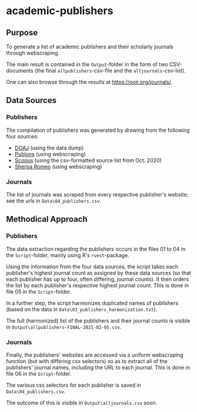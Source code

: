 # academic-publishers

## Purpose

To generate a list of academic publishers and their scholarly journals through webscraping.

The main result is contained in the `Output`-folder in the form of two CSV-documents (the final `allpublishers`-csv-file and the `alljournals`-csv-list).

One can also browse through the results at https://ooir.org/journals/.

## Data Sources

### Publishers
The compilation of publishers was generated by drawing from the following four sources:

* [DOAJ](https://doaj.org/) (using the data dump)
* [Publons](https://publons.com/about/home/) (using webscraping)
* [Scopus](https://www.scopus.com/) (using the csv-formatted source list from Oct. 2020)
* [Sherpa Romeo](https://v2.sherpa.ac.uk/view/publisher_list/1.html) (using webscraping)

### Journals
The list of journals was scraped from every respective publisher's website; see the urls in `Data\04_publishers.csv`.

## Methodical Approach

### Publishers

The data extraction regarding the publishers occurs in the files 01 to 04 in the `Script`-folder, mainly using R's `rvest`-package.

Using the information from the four data sources, the script takes each publisher's highest journal count as assigned by these data sources (so that each publisher has up to four, often differing, journal counts). It then orders the list by each publisher's respective highest journal count. This is done in file 05 in the `Script`-folder.

In a further step, the script harmonizes duplicated names of publishers (based on the data in `Data\03_publishers_harmonization.txt`). 

The full (harmonized) list of the publishers and their journal counts is visible in `Output\allpublishers-FINAL-2021-02-05.csv`.

### Journals

Finally, the publishers' websites are accessed via a uniform webscraping function (but with differing css selectors) so as to extract all of the publishers' journal names, including the URL to each journal. This is done in file 06 in the `Script`-folder. 

The various css selectors for each publisher is saved in `Data\04_publishers.csv`.

The outcome of this is visible in `Output\alljournals.csv` soon.
